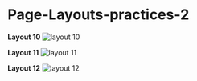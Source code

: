 # Page-Layouts-practices-2
**Layout 10**
![layout 10](https://github.com/user-attachments/assets/b0c3457e-7b66-4dd8-bdcf-6f3422048927)


**Layout 11**
![layout 11](https://github.com/user-attachments/assets/837cb712-b306-4b03-b065-2f4e970b6366)


**Layout 12**
![layout 12](https://github.com/user-attachments/assets/ecf25633-d0fd-4f12-aca4-d834993050d0)

